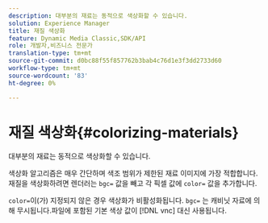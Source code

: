```yaml
---
description: 대부분의 재료는 동적으로 색상화할 수 있습니다.
solution: Experience Manager
title: 재질 색상화
feature: Dynamic Media Classic,SDK/API
role: 개발자,비즈니스 전문가
translation-type: tm+mt
source-git-commit: d0bc88f55f857762b3bab4c76d1e3f3dd2733d60
workflow-type: tm+mt
source-wordcount: '83'
ht-degree: 0%

---
```



# 재질 색상화{#colorizing-materials}

대부분의 재료는 동적으로 색상화할 수 있습니다.

색상화 알고리즘은 매우 간단하며 색조 범위가 제한된 재료 이미지에 가장 적합합니다. 재질을 색상화하려면 렌더러는 `bgc=` 값을 빼고 각 픽셀 값에 `color=` 값을 추가합니다.

`color=`이(가) 지정되지 않은 경우 색상화가 비활성화됩니다. `bgc=` 는 캐비닛 자료에 의해 무시됩니다.파일에 포함된 기본 색상 값이  [!DNL vnc] 대신 사용됩니다.
